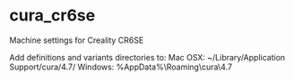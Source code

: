 # cura_cr6se
Machine settings for Creality CR6SE

Add definitions and variants directories to:
  Mac OSX: ~/Library/Application Support/cura/4.7/
  Windows: %AppData%\Roaming\cura\4.7
